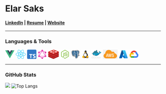# Elar Saks 
#### [LinkedIn](http://www.linkedin.com/in/elarsaks/) | [Resume](http://elar-saks.info/) | [Website](http://www.elarsaks.com) 
---
### Languages & Tools
*[<img height="30" src="https://raw.githubusercontent.com/elarsaks/elarsaks/master/images/vue.png">](https://vuejs.org/)
[<img height="30" src="https://raw.githubusercontent.com/elarsaks/elarsaks/master/images/react.png">](https://reactjs.org/)
[<img height="30" src="https://raw.githubusercontent.com/elarsaks/elarsaks/master/images/TypeScript.png">](https://www.typescriptlang.org/)
[<img height="30" src="https://raw.githubusercontent.com/elarsaks/elarsaks/master/images/graphql.png">](https://graphql.org/)
[<img height="30" src="https://raw.githubusercontent.com/elarsaks/elarsaks/master/images/redis.png">](https://redis.io/)
[<img height="30" src="https://raw.githubusercontent.com/elarsaks/elarsaks/master/images/node.png">](https://nodejs.org/en/)
[<img height="30" src="https://raw.githubusercontent.com/elarsaks/elarsaks/master/images/Postgres.png">](https://www.postgresql.org/)
[<img height="30" src="https://raw.githubusercontent.com/elarsaks/elarsaks/master/images/linux.png">](https://www.linux.org/)
[<img height="30" src="https://raw.githubusercontent.com/elarsaks/elarsaks/master/images/docker.png">](https://www.docker.com/)
[<img height="30" src="https://raw.githubusercontent.com/elarsaks/elarsaks/master/images/aws.png">](https://aws.amazon.com/)
[<img height="30" src="https://raw.githubusercontent.com/elarsaks/elarsaks/master/images/azure.png">](https://cloud.google.com/)
[<img height="30" src="https://raw.githubusercontent.com/elarsaks/elarsaks/master/images/gcp.png">](https://azure.microsoft.com/)*

---

### GitHub Stats
<img align="centre" src="https://github-readme-stats.vercel.app/api?username=elarsaks&count_private=true&include_all_commits=true&show_icons=true&title_color=007bff&text_color=e7e7e7&icon_color=007bff&bg_color=171c28" />  ![Top Langs](https://github-readme-stats.vercel.app/api/top-langs/?username=elarsaks&layout=compact&title_color=007bff&text_color=e7e7e7&icon_color=007bff&bg_color=171c28)

